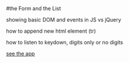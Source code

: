 #the Form and the List

showing basic DOM and events in JS vs jQuery

how to append new html element (tr)

how to listen to keydown, digits only or no digits

[see the app](https://bresleveloper.github.io/TheFormAndTheList/the%20form%20and%20the%20list.html)